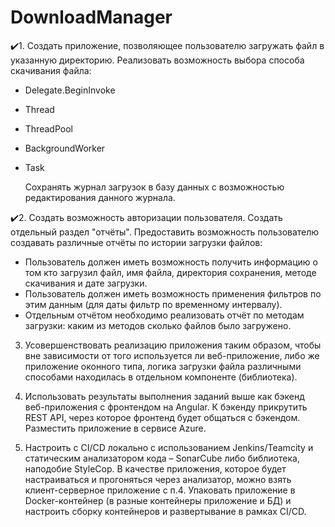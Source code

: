 # DownloadManager
✔️1. Создать приложение, позволяющее пользователю загружать файл в указанную директорию. Реализовать возможность выбора способа скачивания файла:

* Delegate.BeginInvoke
* Thread
* ThreadPool
* BackgroundWorker
* Task

  Сохранять журнал загрузок в базу данных с возможностью редактирования данного журнала.

✔️2. Создать возможность авторизации пользователя. Создать отдельный раздел "отчёты". Предоставить возможность пользователю создавать различные отчёты по истории загрузки файлов:

* Пользователь должен иметь возможность получить информацию о том кто загрузил файл, имя файла, директория сохранения, методе скачивания и дате загрузки. 
* Пользователь должен иметь возможность применения фильтров по этим данным (для даты фильтр по временному интервалу).
* Отдельным отчётом необходимо реализовать отчёт по методам загрузки: каким из методов сколько файлов было загружено.

3. Усовершенствовать реализацию приложения таким образом, чтобы вне зависимости от того используется ли веб-приложение, либо же приложение оконного типа, логика загрузки файла различными способами находилась в отдельном компоненте (библиотека).

4. Использовать результаты выполнения заданий выше как бэкенд веб-приложения с фронтендом на Angular. К бэкенду прикрутить REST API, через которое фронтенд будет общаться с бэкендом. Разместить приложение в сервисе Azure.

5. Настроить с CI/CD локально с использованием Jenkins/Teamcity и статическим анализатором кода – SonarCube либо библиотека, наподобие StyleCop. В качестве приложения, которое будет настраиваться и прогоняться через анализатор, можно взять клиент-серверное приложение c п.4. Упаковать приложение в Docker-контейнер (в разные контейнеры приложение и БД) и настроить сборку контейнеров и развертывание в рамках CI/CD. 
